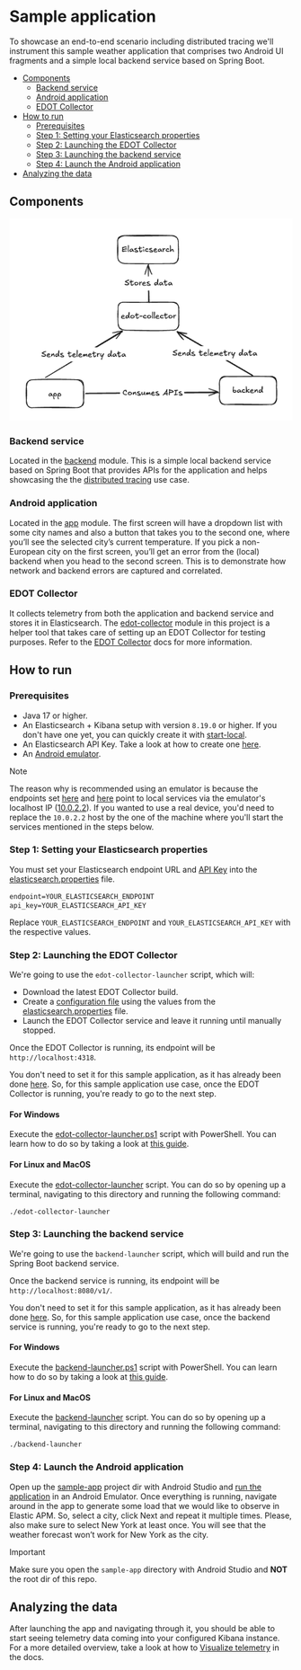 # Sample application

To showcase an end-to-end scenario including distributed tracing we'll instrument this sample
weather application that comprises two Android UI fragments and a simple local backend
service based on Spring Boot.

- [Components](#components)
  * [Backend service](#backend-service)
  * [Android application](#android-application)
  * [EDOT Collector](#edot-collector)
- [How to run](#how-to-run)
  * [Prerequisites](#prerequisites)
  * [Step 1: Setting your Elasticsearch properties](#step-1-setting-your-elasticsearch-properties)
  * [Step 2: Launching the EDOT Collector](#step-2-launching-the-edot-collector)
  * [Step 3: Launching the backend service](#step-3-launching-the-backend-service)
  * [Step 4: Launch the Android application](#step-4-launch-the-android-application)
- [Analyzing the data](#analyzing-the-data)

## Components

![components](assets/components.png)

### Backend service

Located in the [backend](backend) module. This is a simple local backend service based on Spring
Boot that provides APIs for the application and helps showcasing the
the [distributed tracing](https://www.elastic.co/docs/reference/opentelemetry/edot-sdks/android#distributed-tracing)
use case.

### Android application

Located in the [app](app) module. The first screen will have a dropdown list with some city names
and also a button that takes you to the second one, where you’ll see the selected city’s current
temperature. If you pick a non-European city on the first screen, you’ll get an error from the
(local) backend when you head to the second screen. This is to demonstrate how network and backend
errors are captured and correlated.

### EDOT Collector

It collects telemetry from both the application and backend service and stores it in Elasticsearch.
The [edot-collector](edot-collector) module in this project is a helper tool that takes care of
setting up an EDOT Collector for testing purposes. Refer to
the [EDOT Collector](https://www.elastic.co/docs/reference/opentelemetry/edot-collector/) docs for
more information.

## How to run

### Prerequisites

* Java 17 or higher.
* An Elasticsearch + Kibana setup with version `8.19.0` or higher. If you don't have one yet, you
  can
  quickly create it with [start-local](https://github.com/elastic/start-local/).
* An Elasticsearch API Key. Take a look at how to create
  one [here](https://www.elastic.co/docs/deploy-manage/api-keys/elasticsearch-api-keys#create-api-key).
* An [Android emulator](https://developer.android.com/studio/run/emulator#get-started).

> [!NOTE]
> The reason why is recommended using an emulator is because the 
> endpoints set [here](app/src/main/java/co/elastic/otel/android/sample/MyApp.kt) and
> [here](app/src/main/java/co/elastic/otel/android/sample/network/WeatherRestManager.kt) point to
> local services via the emulator's localhost IP ([10.0.2.2](https://developer.android.com/studio/run/emulator-networking#networkaddresses)).
> If you wanted to use a real device, you'd need to replace the `10.0.2.2` host by the one of the
> machine where you'll start the services mentioned in the steps below.

### Step 1: Setting your Elasticsearch properties

You must set your Elasticsearch endpoint URL
and [API Key](https://www.elastic.co/docs/deploy-manage/api-keys/elasticsearch-api-keys#create-api-key)
into the [elasticsearch.properties](elasticsearch.properties) file.

```properties
endpoint=YOUR_ELASTICSEARCH_ENDPOINT
api_key=YOUR_ELASTICSEARCH_API_KEY
```

Replace `YOUR_ELASTICSEARCH_ENDPOINT` and `YOUR_ELASTICSEARCH_API_KEY` with the respective values.

### Step 2: Launching the EDOT Collector

We're going to use the `edot-collector-launcher` script, which will:

* Download the latest EDOT Collector build.
* Create
  a [configuration file](https://www.elastic.co/docs/reference/opentelemetry/edot-collector/config/default-config-standalone#gateway-mode)
  using the values from
  the [elasticsearch.properties](elasticsearch.properties) file.
* Launch the EDOT Collector service and leave it running until manually stopped.

Once the EDOT Collector is running, its endpoint will be `http://localhost:4318`.

You don't need to set it for this sample application, as it has already been
done [here](app/src/main/java/co/elastic/otel/android/sample/MyApp.kt). So, for this sample
application use case, once the EDOT Collector is running, you're ready to go to the next step.

#### For Windows

Execute the [edot-collector-launcher.ps1](edot-collector-launcher.ps1) script with PowerShell. You
can learn how to do so by taking a look
at [this guide](https://learn.microsoft.com/en-us/powershell/module/microsoft.powershell.core/about/about_scripts#how-to-run-a-script).

#### For Linux and MacOS

Execute the [edot-collector-launcher](edot-collector-launcher) script. You can do so by opening up
a terminal, navigating to this directory and running the following command:

```shell
./edot-collector-launcher
```

### Step 3: Launching the backend service

We're going to use the `backend-launcher` script, which will build and run the Spring Boot backend
service.

Once the backend service is running, its endpoint will be `http://localhost:8080/v1/`.

You don't need to set it for this sample application, as it has already been
done [here](app/src/main/java/co/elastic/otel/android/sample/network/WeatherRestManager.kt). So, for
this sample application use case, once the backend service is running, you're ready to go to the
next step.

#### For Windows

Execute the [backend-launcher.ps1](backend-launcher.ps1) script with PowerShell. You
can learn how to do so by taking a look
at [this guide](https://learn.microsoft.com/en-us/powershell/module/microsoft.powershell.core/about/about_scripts#how-to-run-a-script).

#### For Linux and MacOS

Execute the [backend-launcher](backend-launcher) script. You can do so by opening up
a terminal, navigating to this directory and running the following command:

```shell
./backend-launcher
```

### Step 4: Launch the Android application

Open up the [sample-app](.) project dir with Android Studio
and [run the application](https://developer.android.com/studio/run) in
an Android Emulator. Once everything is running, navigate around in the app to generate
some load that we would like to observe in Elastic APM. So, select a city, click Next and repeat it
multiple times. Please, also make sure to select New York at least once. You will see that the
weather forecast won’t work for New York as the city.

> [!IMPORTANT]
> Make sure you open the `sample-app` directory with Android Studio and **NOT** the root dir of this
> repo.

## Analyzing the data

After launching the app and navigating through it, you should be able to start seeing telemetry data
coming into your configured Kibana instance. For a more detailed overview, take a look at how
to [Visualize telemetry](https://www.elastic.co/docs/reference/opentelemetry/edot-sdks/android/getting-started#visualize-telemetry)
in the docs.
